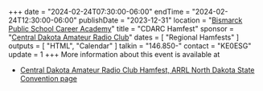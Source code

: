 +++
date = "2024-02-24T07:30:00-06:00"
endTime = "2024-02-24T12:30:00-06:00"
publishDate = "2023-12-31"
location = "[Bismarck Public School Career Academy](https://goo.gl/maps/x7hXsqhXTM1tFwxj6)"
title = "CDARC Hamfest"
sponsor = "[Central Dakota Amateur Radio Club](http://www.cdarcnd.com/)"
dates = [ "Regional Hamfests" ]
outputs = [ "HTML", "Calendar" ]
talkin = "146.850-"
contact = "KE0ESG"
update = 1
+++
More information about this event is available at

* [Central Dakota Amateur Radio Club Hamfest, ARRL North Dakota State Convention  page](http://www.arrl.org/hamfests/central-dakota-amateur-radio-club-hamfest-arrl-north-dakota-state-convention)
<!-- * [CDARC Hamfest 2024 page](http://www.cdarcnd.com/hamfest-2024.html) -->
